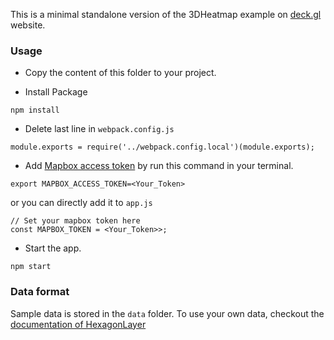 This is a minimal standalone version of the 3DHeatmap example
on [deck.gl](http://deck.gl) website.

### Usage
- Copy the content of this folder to your project. 

- Install Package
```
npm install
```

- Delete last line in `webpack.config.js`
```
module.exports = require('../webpack.config.local')(module.exports);
```

- Add [Mapbox access token](https://www.mapbox.com/help/define-access-token/) 
by run this command in your terminal.

```
export MAPBOX_ACCESS_TOKEN=<Your_Token>
```

or you can directly add it to `app.js`
```
// Set your mapbox token here
const MAPBOX_TOKEN = <Your_Token>>;
```
- Start the app. 
```
npm start
```

### Data format
Sample data is stored in the `data` folder. To use your own data, checkout
the [documentation of HexagonLayer](../../docs/layers/hexagon-layer.md)
